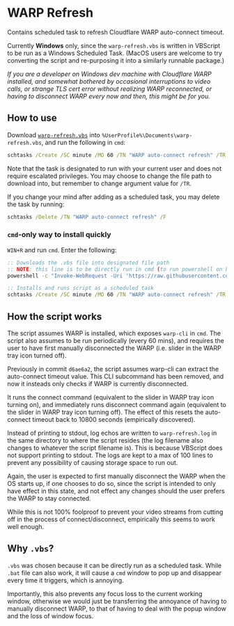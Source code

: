 # WARP Refresh

Contains scheduled task to refresh Cloudflare WARP auto-connect timeout.

Currently **Windows** only, since the `warp-refresh.vbs` is written in VBScript to be run as a
Windows Scheduled Task. (MacOS users are welcome to try converting the script and re-purposing it
into a similarly runnable package.)

*If you are a developer on Windows dev machine with Cloudflare WARP installed, and somewhat bothered
by occasional interruptions to video calls, or strange TLS cert error without realizing WARP
reconnected, or having to disconnect WARP every now and then, this might be for you.*

## How to use

Download [`warp-refresh.vbs`](warp-refresh.vbs) into `%UserProfile%\Documents\warp-refresh.vbs`, and
run the following in `cmd`:

```bat
schtasks /Create /SC minute /MO 60 /TN "WARP auto-connect refresh" /TR "WScript.exe \"%UserProfile%\Documents\warp-refresh.vbs\""
```

Note that the task is designated to run with your current user and does not require escalated
privileges. You may choose to change the file path to download into, but remember to change argument
value for `/TR`.

If you change your mind after adding as a scheduled task, you may delete the task by running:

```bat
schtasks /Delete /TN "WARP auto-connect refresh" /F
```

### `cmd`-only way to install quickly

`WIN+R` and run `cmd`. Enter the following:

```bat
:: Downloads the .vbs file into designated file path
:: NOTE: this line is to be directly run in cmd (to run powershell on behalf for convenience), and not directly in powershell
powershell -c "Invoke-WebRequest -Uri 'https://raw.githubusercontent.com/dsaidgovsg/warp-refresh/main/warp-refresh.vbs' -OutFile '%UserProfile%\\Documents\\warp-refresh.vbs'

:: Installs and runs script as a scheduled task
schtasks /Create /SC minute /MO 60 /TN "WARP auto-connect refresh" /TR "WScript.exe \"%UserProfile%\Documents\warp-refresh.vbs\""
```

## How the script works

The script assumes WARP is installed, which exposes `warp-cli` in `cmd`. The script also assumes to
be run periodically (every 60 mins), and requires the user to have first manually
disconnected the WARP (i.e. slider in the WARP tray icon turned off).

Previously in commit `d6ae6a2`, the script assumes warp-cli can extract the auto-connect timeout
value. This CLI subcommand has been removed, and now it insteads only checks if WARP is currently
disconnected.

It runs the connect command (equivalent to the slider in WARP tray icon turning on), and immediately
runs disconnect command again (equivalent to the slider in WARP tray icon turning off). The effect
of this resets the auto-connect timeout back to 10800 seconds (empirically discovered).

Instead of printing to stdout, log echos are written to `warp-refresh.log` in the same directory to
where the script resides (the log filename also changes to whatever the script filename is). This is
because VBScript does not support printing to stdout. The logs are kept to a max of 100 lines to
prevent any possibility of causing storage space to run out.

Again, the user is expected to first manually disconnect the WARP when the OS starts up, if one
chooses to do so, since the script is intended to only have effect in this state, and not effect
any changes should the user prefers the WARP to stay connected.

While this is not 100% foolproof to prevent your video streams from cutting off in the process of
connect/disconnect, empirically this seems to work well enough.

## Why `.vbs`?

`.vbs` was chosen because it can be directly run as a scheduled task. While `.bat` file can also
work, it will cause a `cmd` window to pop up and disappear every time it triggers, which is
annoying.

Importantly, this also prevents any focus loss to the current working window, otherwise we would
just be transferring the annoyance of having to manually disconnect WARP, to that of having to deal
with the popup window and the loss of window focus.
